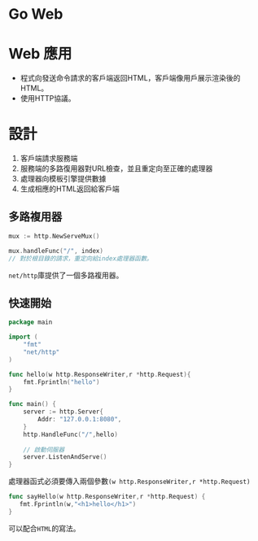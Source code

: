 # Go Web

# Web 應用

- 程式向發送命令請求的客戶端返回HTML，客戶端像用戶展示渲染後的HTML。
- 使用HTTP協議。

# 設計

1. 客戶端請求服務端
2. 服務端的多路復用器對URL檢查，並且重定向至正確的處理器
3. 處理器向模板引擎提供數據
4. 生成相應的HTML返回給客戶端

## 多路複用器

```go
mux := http.NewServeMux()

mux.handleFunc("/", index)
// 對於根目錄的請求，重定向給index處理器函數。
```

`net/http`庫提供了一個多路複用器。

## 快速開始

```go
package main

import (
	"fmt"
	"net/http"
)

func hello(w http.ResponseWriter,r *http.Request){
	fmt.Fprintln("hello")
}

func main() {
	server := http.Server{
		Addr: "127.0.0.1:8080",
	}
	http.HandleFunc("/",hello)
    
    // 啟動伺服器
	server.ListenAndServe()
}
```

處理器函式必須要傳入兩個參數`(w http.ResponseWriter,r *http.Request)`

```go
func sayHello(w http.ResponseWriter,r *http.Request) {
   fmt.Fprintln(w,"<h1>hello</h1>")
}
```

可以配合`HTML`的寫法。